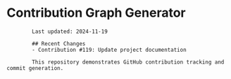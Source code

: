 # Contribution Graph Generator
            
            Last updated: 2024-11-19
            
            ## Recent Changes
            - Contribution #119: Update project documentation
            
            This repository demonstrates GitHub contribution tracking and commit generation.
        
